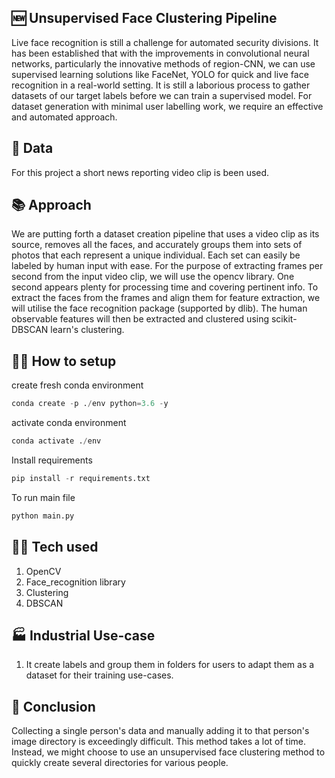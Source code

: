 ## 🆕 Unsupervised Face Clustering Pipeline
Live face recognition is still a challenge for automated security divisions. It has been established that with the improvements in convolutional neural networks, particularly the innovative methods of region-CNN, we can use supervised learning solutions like FaceNet, YOLO for quick and live face recognition in a real-world setting.
It is still a laborious process to gather datasets of our target labels before we can train a supervised model. For dataset generation with minimal user labelling work, we require an effective and automated approach.

## 💽 Data
For this project a short news reporting video clip is been used.

## 📚 Approach
We are putting forth a dataset creation pipeline that uses a video clip as its source, removes all the faces, and accurately groups them into sets of photos that each represent a unique individual. Each set can easily be labeled by human input with ease. 
For the purpose of extracting frames per second from the input video clip, we will use the opencv library. One second appears plenty for processing time and covering pertinent info. To extract the faces from the frames and align them for feature extraction, we will utilise the face recognition package (supported by dlib).
The human observable features will then be extracted and clustered using scikit-DBSCAN learn's clustering.

## 🧑‍💻 How to setup
create fresh conda environment
```python
conda create -p ./env python=3.6 -y
```
activate conda environment
```python
conda activate ./env
```
Install requirements
```python
pip install -r requirements.txt
```
To run main file
```python
python main.py
```

## 🧑‍💻 Tech used
1. OpenCV
2. Face_recognition library
3. Clustering
4. DBSCAN

## 🏭 Industrial Use-case
1. It create labels and group them in folders for users to adapt them as a dataset for their training use-cases.

## 👋 Conclusion
Collecting a single person's data and manually adding it to that person's image directory is exceedingly difficult. This method takes a lot of time. Instead, we might choose to use an unsupervised face clustering method to quickly create several directories for various people.

